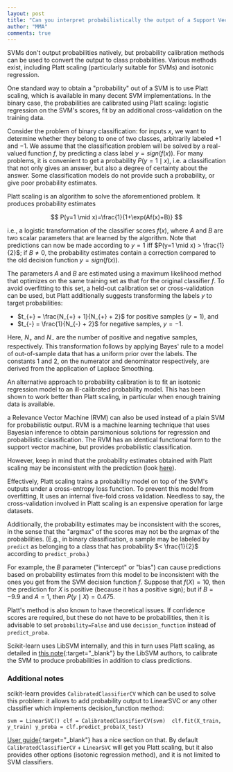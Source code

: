 ```yaml
---
layout: post
title: "Can you interpret probabilistically the output of a Support Vector Machine?"
author: "MMA"
comments: true
---
```


SVMs don't output probabilities natively, but probability calibration methods can be used to convert the output to class probabilities. Various methods exist, including Platt scaling (particularly suitable for SVMs) and isotonic regression.

One standard way to obtain a "probability" out of a SVM is to use Platt scaling, which  is available in many decent SVM implementations. In the binary case, the probabilities are calibrated using Platt scaling: logistic regression on the SVM's scores, fit by an additional cross-validation on the training data. 

Consider the problem of binary classification: for inputs $x$, we want to determine whether they belong to one of two classes, arbitrarily labeled $+1$ and $-1$. We assume that the classification problem will be solved by a real-valued function $f$, by predicting a class label $y = sign(f(x))$. For many problems, it is convenient to get a probability $P(y=1 \mid x)$, i.e. a classification that not only gives an answer, but also a degree of certainty about the answer. Some classification models do not provide such a probability, or give poor probability estimates.

Platt scaling is an algorithm to solve the aforementioned problem. It produces probability estimates

$$
P(y=1 \mid x)=\frac{1}{1+\exp(Af(x)+B)}
$$

i.e., a logistic transformation of the classifier scores $f(x)$, where $A$ and $B$ are two scalar parameters that are learned by the algorithm. Note that predictions can now be made according to $y = 1$ iff $P(y=1 \mid x) > \frac{1}{2}$; if $B \neq 0$, the probability estimates contain a correction compared to the old decision function $y = sign(f(x))$. 

The parameters $A$ and $B$ are estimated using a maximum likelihood method that optimizes on the same training set as that for the original classifier $f$. To avoid overfitting to this set, a held-out calibration set or cross-validation can be used, but Platt additionally suggests transforming the labels $y$ to target probabilities:

* $t_{+} = \frac{N_{+} + 1}{N_{+} + 2}$ for positive samples ($y = 1$), and
* $t_{-} = \frac{1}{N_{-} + 2}$ for negative samples, $y = -1$.

Here, $N_{+}$ and $N_{-}$ are the number of positive and negative samples, respectively. This transformation follows by applying Bayes' rule to a model of out-of-sample data that has a uniform prior over the labels. The constants $1$ and $2$, on the numerator and denominator respectively, are derived from the application of Laplace Smoothing.

An alternative approach to probability calibration is to fit an isotonic regression model to an ill-calibrated probability model. This has been shown to work better than Platt scaling, in particular when enough training data is available.

a Relevance Vector Machine (RVM) can also be used instead of a plain SVM for probabilistic output. RVM is a machine learning technique that uses Bayesian inference to obtain parsimonious solutions for regression and probabilistic classification. The RVM has an identical functional form to the support vector machine, but provides probabilistic classification.

However, keep in mind that the probability estimates obtained with Platt scaling may be inconsistent with the prediction (look [here](https://scikit-learn.org/dev/modules/svm.html#scores-and-probabilities)).

Effectively, Platt scaling trains a probability model on top of the SVM's outputs under a cross-entropy loss function. To prevent this model from overfitting, It uses an internal five-fold cross validation. Needless to say, the cross-validation involved in Platt scaling is an expensive operation for large datasets. 

Additionally, the probability estimates may be inconsistent with the scores, in the sense that the "argmax" of the scores may not be the argmax of the probabilities. (E.g., in binary classification, a sample may be labeled by `predict` as belonging to a class that has probability $< \frac{1}{2}$ according to `predict_proba`.) 

For example, the $B$ parameter ("intercept" or "bias") can cause predictions based on probability estimates from this model to be inconsistent with the ones you get from the SVM decision function $f$. Suppose that $f(X) = 10$, then the prediction for $X$ is positive (because it has a positive sign); but if $B = - 9.9$ and $A = 1$, then $P(y \mid X) = 0.475$. 

Platt's method is also known to have theoretical issues. If confidence scores are required, but these do not have to be probabilities, then it is advisable to set `probability=False` and use `decision_function` instead of `predict_proba`.

Scikit-learn uses LibSVM internally, and this in turn uses Platt scaling, as detailed in [this note](https://www.csie.ntu.edu.tw/~cjlin/papers/plattprob.pdf){:target="_blank"} by the LibSVM authors, to calibrate the SVM to produce probabilities in addition to class predictions.

### Additional notes

scikit-learn provides `CalibratedClassifierCV` which can be used to solve this problem: it allows to add probability output to LinearSVC or any other classifier which implements decision_function method:

`svm = LinearSVC()
 clf = CalibratedClassifierCV(svm) 
 clf.fit(X_train, y_train)
 y_proba = clf.predict_proba(X_test)`
 
[User guide](https://scikit-learn.org/stable/modules/calibration.html){:target="_blank"} has a nice section on that. By default `CalibratedClassifierCV` + `LinearSVC` will get you Platt scaling, but it also provides other options (isotonic regression method), and it is not limited to SVM classifiers.

